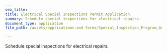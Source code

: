 ```yaml
---
seo_title: 
title: Electrical Special Inspections Permit Application
summary: Schedule special inspections for electrical repairs.
document_type: application
file_path: /assets/applications-and-forms/Special_Inspection_Program_Guidelines.pdf

---
```

Schedule special inspections for electrical repairs.
